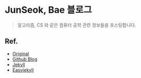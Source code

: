 # JunSeok, Bae 블로그

>알고리즘, CS 와 같은 컴퓨터 공학 관련 정보들을 포스팅합니다.

## Ref.
- [Original](https://github.com/sigmadream/gitblog-templates)
- [Github Blog](https://pages.github.com/)
- [Jekyll](https://jekyllrb.com/)
- [Easyjekyll](https://github.com/Halryang/jekyll-now)
